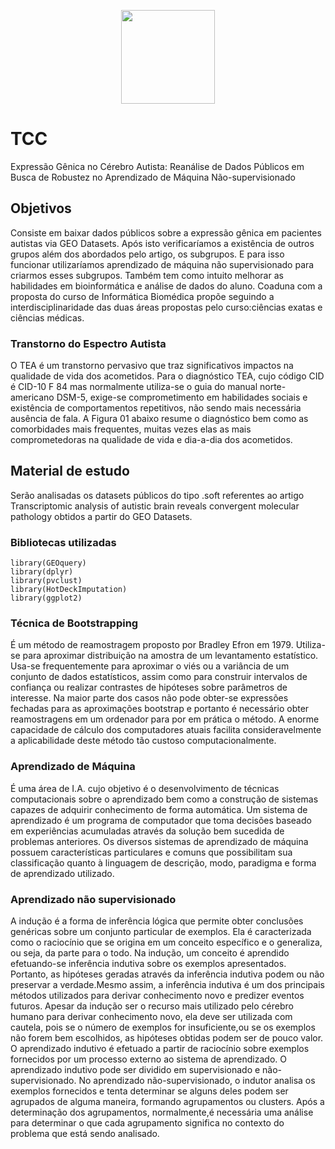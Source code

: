 <p align="center">
<img src="https://sites.usp.br/fmrpnew/wp-content/uploads/sites/356/2018/05/Brasao_Flamula.png" width="150px" height="150px">
</p>

# TCC
Expressão Gênica no Cérebro Autista:
Reanálise de Dados Públicos em Busca de Robustez no Aprendizado de Máquina Não-supervisionado

## Objetivos
Consiste em baixar dados públicos sobre a expressão gênica em pacientes autistas via GEO Datasets. Após isto verificaríamos a existência de outros grupos além dos abordados pelo artigo, os subgrupos. E para isso funcionar utilizaríamos aprendizado de máquina não supervisionado para criarmos esses subgrupos. Também tem como intuito melhorar as habilidades em bioinformática e análise de dados do aluno.
Coaduna com a proposta do curso de Informática Biomédica propõe seguindo a interdisciplinaridade das duas áreas propostas pelo curso:ciências exatas e ciências médicas.

### Transtorno do Espectro Autista
O TEA é um transtorno pervasivo que traz significativos impactos na qualidade de vida dos acometidos. Para o diagnóstico TEA, cujo código CID é CID-10 F 84 mas normalmente utiliza-se o guia do manual norte-americano DSM-5, exige-se comprometimento em habilidades sociais e existência de comportamentos repetitivos, não sendo mais necessária ausência de fala. A Figura 01 abaixo resume o diagnóstico bem como as comorbidades mais frequentes, muitas vezes elas as mais comprometedoras na qualidade de vida e dia-a-dia dos acometidos.

## Material de estudo
Serão analisadas os datasets públicos do tipo .soft referentes ao artigo Transcriptomic analysis of autistic brain reveals convergent molecular pathology
obtidos a partir do GEO Datasets.

### Bibliotecas utilizadas
```
library(GEOquery)
library(dplyr)
library(pvclust)
library(HotDeckImputation)
library(ggplot2)
```

### Técnica de Bootstrapping
É um método de reamostragem proposto por Bradley Efron em 1979. Utiliza-se para aproximar distribuição na amostra de um levantamento estatístico. Usa-se frequentemente para aproximar o viés ou a variância de um conjunto de dados estatísticos, assim como para construir intervalos de confiança ou realizar contrastes de hipóteses sobre parâmetros de interesse. Na maior parte dos casos não pode obter-se expressões fechadas para as aproximações bootstrap e portanto é necessário obter reamostragens em um ordenador para por em prática o método. A enorme capacidade de cálculo dos computadores atuais facilita consideravelmente a aplicabilidade deste método tão custoso computacionalmente.

### Aprendizado de Máquina
É uma área de I.A. cujo objetivo é o desenvolvimento de técnicas computacionais sobre o aprendizado bem como a construção de sistemas capazes de adquirir conhecimento de forma automática. Um sistema de aprendizado é um programa de computador que toma decisões baseado em experiências acumuladas através da solução bem sucedida de problemas anteriores. Os diversos sistemas de aprendizado de máquina possuem características particulares e comuns que possibilitam sua classificação quanto à linguagem de descrição, modo, paradigma e forma de aprendizado utilizado.

### Aprendizado não supervisionado
A indução é a forma de inferência lógica que permite obter conclusões genéricas sobre um conjunto particular de exemplos. Ela é caracterizada como o raciocínio que se origina em um conceito específico e o generaliza, ou seja, da parte para o todo.  Na indução, um conceito é aprendido efetuando-se inferência indutiva sobre os exemplos apresentados.  Portanto, as hipóteses geradas através da inferência indutiva podem ou não preservar a verdade.Mesmo assim, a inferência indutiva é um dos principais métodos utilizados para derivar conhecimento novo e predizer eventos futuros. Apesar da indução ser o recurso mais utilizado pelo cérebro humano para derivar conhecimento novo, ela deve ser utilizada com cautela, pois se o número de exemplos for insuficiente,ou se os exemplos não forem bem escolhidos, as hipóteses obtidas podem ser de pouco valor. O aprendizado indutivo é efetuado a partir de raciocínio sobre exemplos fornecidos por um processo externo ao sistema de aprendizado.  O aprendizado indutivo pode ser dividido em supervisionado e não-supervisionado.
No aprendizado não-supervisionado, o indutor analisa os exemplos fornecidos e tenta determinar se alguns deles podem ser agrupados de alguma maneira, formando agrupamentos ou clusters. Após a determinação dos agrupamentos, normalmente,é necessária uma análise para determinar o que cada agrupamento significa no contexto do problema que está sendo analisado.
